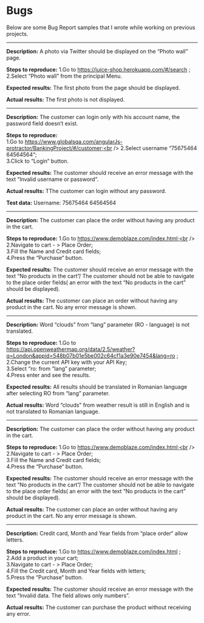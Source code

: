 # Bugs

Below are some Bug Report samples that I wrote while working on previous projects.

---------------------

**Description:**
A photo via Twitter should be displayed on the “Photo wall” page.

**Steps to reproduce:**
1.Go to https://juice-shop.herokuapp.com/#/search ;<br />
2.Select “Photo wall” from the principal Menu.

**Expected results:**
The first photo from the page should be displayed.

**Actual results:**
The first photo is not displayed.


---------------------

**Description:**
The customer can login only with his account name, the password field doesn’t exist.

**Steps to reproduce:**<br />
1.Go to https://www.globalsqa.com/angularJs-protractor/BankingProject/#/customer;<br />
2.Select username “75675464 64564564“;<br />
3.Click to “Login“ button.

**Expected results:**
The customer should receive an error message with the text “Invalid username or password”.

**Actual results:**
TThe customer can login without any password.

**Test data:**
Username: 75675464 64564564



---------------------




**Description:**
The customer can place the order without having any product in the cart.

**Steps to reproduce:**
1.Go to https://www.demoblaze.com/index.html;<br />
2.Navigate to cart - > Place Order;<br />
3.Fill the Name and Credit card fields;<br />
4.Press the “Purchase“ button.

**Expected results:**
The customer should receive an error message with the text “No products in the cart”/ The customer should not be able to navigate to the place order fields( an error with the text “No products in the cart” should be displayed).

**Actual results:**
The customer can place an order without having any product in the cart. No any error message is shown.


---------------------

**Description:**
Word “clouds” from “lang” parameter (RO - language) is not translated.

**Steps to reproduce:**
1.Go to https://api.openweathermap.org/data/2.5/weather?q=London&appid=548b07b01e5be002c64cf1a3e90e7454&lang=ro ;<br />
2.Change the current API key with your API Key;<br />
3.Select “ro: from “lang” parameter;<br />
4.Press enter and see the results.

**Expected results:**
All results should be translated in Romanian language after selecting RO from “lang” parameter. 

**Actual results:**
Word “clouds” from weather result is still in English and is not translated to Romanian language.

---------------------


**Description:**
The customer can place the order without having any product in the cart.

**Steps to reproduce:**
1.Go to https://www.demoblaze.com/index.html;<br />
2.Navigate to cart - > Place Order;<br />
3.Fill the Name and Credit card fields;<br />
4.Press the “Purchase“ button.

**Expected results:**
The customer should receive an error message with the text “No products in the cart”/ The customer should not be able to navigate to the place order fields( an error with the text “No products in the cart” should be displayed).

**Actual results:**
The customer can place an order without having any product in the cart. No any error message is shown.


---------------------

**Description:**
Credit card, Month and Year fields from “place order“ allow letters.

**Steps to reproduce:**
1.Go to https://www.demoblaze.com/index.html ;<br />
2.Add a product in your cart;<br />
3.Navigate to cart - > Place Order;<br />
4.Fill the Credit card, Month and Year fields with letters;<br />
5.Press the “Purchase“ button.

**Expected results:**
The customer should receive an error message with the text “Invalid data. The field allows only numbers”.

**Actual results:**
The customer can purchase the product without receiving any error.

